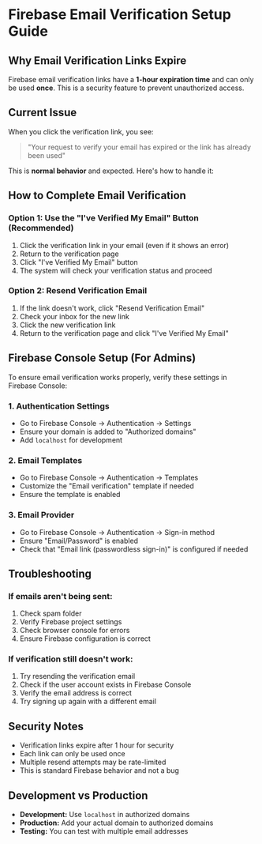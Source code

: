 # Firebase Email Verification Setup Guide

## Why Email Verification Links Expire

Firebase email verification links have a **1-hour expiration time** and can only be used **once**. This is a security feature to prevent unauthorized access.

## Current Issue

When you click the verification link, you see:
> "Your request to verify your email has expired or the link has already been used"

This is **normal behavior** and expected. Here's how to handle it:

## How to Complete Email Verification

### Option 1: Use the "I've Verified My Email" Button (Recommended)
1. Click the verification link in your email (even if it shows an error)
2. Return to the verification page
3. Click "I've Verified My Email" button
4. The system will check your verification status and proceed

### Option 2: Resend Verification Email
1. If the link doesn't work, click "Resend Verification Email"
2. Check your inbox for the new link
3. Click the new verification link
4. Return to the verification page and click "I've Verified My Email"

## Firebase Console Setup (For Admins)

To ensure email verification works properly, verify these settings in Firebase Console:

### 1. Authentication Settings
- Go to Firebase Console → Authentication → Settings
- Ensure your domain is added to "Authorized domains"
- Add `localhost` for development

### 2. Email Templates
- Go to Firebase Console → Authentication → Templates
- Customize the "Email verification" template if needed
- Ensure the template is enabled

### 3. Email Provider
- Go to Firebase Console → Authentication → Sign-in method
- Ensure "Email/Password" is enabled
- Check that "Email link (passwordless sign-in)" is configured if needed

## Troubleshooting

### If emails aren't being sent:
1. Check spam folder
2. Verify Firebase project settings
3. Check browser console for errors
4. Ensure Firebase configuration is correct

### If verification still doesn't work:
1. Try resending the verification email
2. Check if the user account exists in Firebase Console
3. Verify the email address is correct
4. Try signing up again with a different email

## Security Notes

- Verification links expire after 1 hour for security
- Each link can only be used once
- Multiple resend attempts may be rate-limited
- This is standard Firebase behavior and not a bug

## Development vs Production

- **Development:** Use `localhost` in authorized domains
- **Production:** Add your actual domain to authorized domains
- **Testing:** You can test with multiple email addresses 